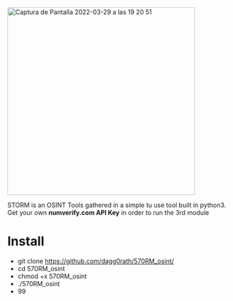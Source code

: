 <img width="422" alt="Captura de Pantalla 2022-03-29 a las 19 20 51" src="https://user-images.githubusercontent.com/58988471/160670502-37320eb5-4bdc-4d84-a9ea-d6cf4deda3b1.png">

STORM is an OSINT Tools gathered in a simple tu use tool built in python3. Get your own __numverify.com API Key__ in order to run the 3rd module

# Install
* git clone https://github.com/dagg0rath/570RM_osint/
* cd 570RM_osint
* chmod +x 570RM_osint
* ./570RM_osint
* 99
